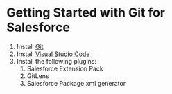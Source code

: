# Getting Started with Git for Salesforce

1. Install [Git](https://git-scm.com/)
1. Install [Visual Studio Code](https://code.visualstudio.com/)
2. Install the following plugins:
   1. Salesforce Extension Pack
   2. GitLens 
   3. Salesforce Package.xml generator